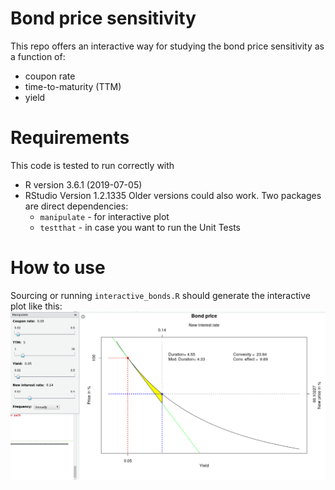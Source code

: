 # Bond price sensitivity

This repo offers an interactive way for studying the bond price sensitivity as a function of:

- coupon rate
- time-to-maturity (TTM)
- yield

# Requirements

This code is tested to run correctly with

- R version 3.6.1 (2019-07-05)
- RStudio Version 1.2.1335
  Older versions could also work.
  Two packages are direct dependencies:
    - `manipulate` - for interactive plot
    - `testthat` - in case you want to run the Unit Tests

# How to use

Sourcing or running `interactive_bonds.R` should generate the interactive plot like this:
![Bond price](screenshots/picture.png)

